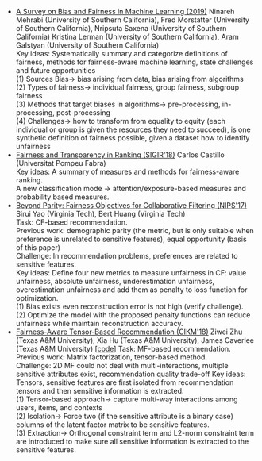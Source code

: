 - [A Survey on Bias and Fairness in Machine Learning (2019)](https://arxiv.org/pdf/1908.09635)  Ninareh Mehrabi (University of Southern California), Fred Morstatter (University of Southern California), Nripsuta Saxena (University of Southern California) Kristina Lerman (University of Southern California), Aram Galstyan (University of Southern California)  
Key ideas: Systematically summary and categorize definitions of fairness, methods for fairness-aware machine learning, state challenges and future opportunities  
(1) Sources Bias-> bias arising from data, bias arising from algorithms  
(2) Types of fairness-> individual fairness, group fairness, subgroup fairness  
(3) Methods that target biases in algorithms-> pre-processing, in-processing, post-processing  
(4) Challenges-> how to transform from equality to equity (each individual or group is given the resources they need to succeed), is one synthetic definition of fairness possible, given a dataset how to identify unfairness  
- [Fairness and Transparency in Ranking (SIGIR'18)](https://dl.acm.org/ft_gateway.cfm?id=3308783&ftid=2036216&dwn=1&CFID=119489206&CFTOKEN=76711083f903224c-E779318B-BFED-B517-2464C9710362C053)	Carlos Castillo	(Universitat Pompeu Fabra)     
Key ideas: A summary of measures and methods for fairness-aware ranking.  
A new classification mode -> attention/exposure-based measures and probability based measures.  
- [Beyond Parity: Fairness Objectives for Collaborative Filtering (NIPS'17)](https://arxiv.org/pdf/1705.08804) Sirui Yao (Virginia Tech), Bert Huang (Virginia Tech)  
Task: CF-based recommendation.  
Previous work: demographic parity (the metric, but is only suitable when preference is unrelated to sensitive features), equal opportunity (basis of this paper)  
Challenge: In recommendation problems, preferences are related to sensitive features.  
Key ideas: Define four new metrics to measure unfairness in CF: value unfairness, absolute unfairness, underestimation unfairness, overestimation unfairness and add them as penalty to loss function for optimization.  
(1) Bias exists even reconstruction error is not high (verify challenge).  
(2) Optimize the model with the proposed penalty functions can reduce unfairness while maintain reconstruction accuracy.  
- [Fairness-Aware Tensor-Based Recommendation (CIKM'18)](http://faculty.cse.tamu.edu/caverlee/pubs/zhu2018fairness.pdf) Ziwei Zhu (Texas A&M University), Xia Hu (Texas A&M University), James Caverlee (Texas A&M University) [[code]](https://github.com/Zziwei/Fairness-Aware_Tensor-Based_Recommendation)
Task: MF-based recommendation.  
Previous work: Matrix factorization, tensor-based method.  
Challenge: 2D MF could not deal with multi-interactions, multiple sensitive attributes exist, recommendation quality trade-off
Key ideas: Tensors, sensitive features are first isolated from recommendation tensors and then sensitive information is extracted.    
(1) Tensor-based approach-> capture multi-way interactions among users, items, and contexts  
(2) Isolation-> Force two (if the sensitive attribute is a binary case) columns of the latent factor matrix to be sensitive features.  
(3) Extraction-> Orthogonal constraint term and L2-norm constraint term are introduced to make sure all sensitive information is extracted to the sensitive features.
